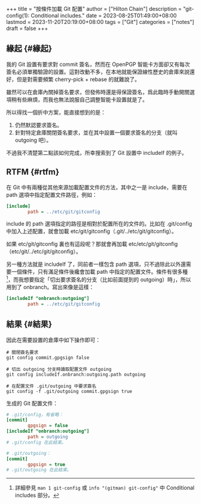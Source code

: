 +++
title = "按條件加載 Git 配置"
author = ["Hilton Chain"]
description = "git-config(1): Conditional includes."
date = 2023-08-25T01:49:00+08:00
lastmod = 2023-11-20T20:19:00+08:00
tags = ["Git"]
categories = ["notes"]
draft = false
+++

## 緣起 {#緣起}

我的 Git 設置有要求對 commit 簽名，然而在 OpenPGP 智能卡方面卻又有每次簽名必須單獨驗證的設置。這對改動不多，在本地就能保證線性歷史的倉庫來說還好，但是對需要頻繁 cherry-pick + rebase 的就難說了。

雖然可以在倉庫內關掉簽名要求，但發佈時還是得保證簽名，爲此臨時手動開關選項稍有些麻煩，而我也無法說服自己調整智能卡設置就是了。

所以得找一個折中方案，能直接想到的是：

1.  仍然默認要求簽名。
2.  針對特定倉庫關閉簽名要求，並在其中設置一個要求簽名的分支（就叫 outgoing 吧）。

不過我不清楚第二點該如何完成，所幸搜索到了 Git 設置中 includeIf 的例子。


## RTFM {#rtfm}

在 Git 中有兩種從其他來源加載配置文件的方法，其中之一是 include，需要在 path 選項中指定配置文件路徑，例如：

```cfg
[include]
        path = ../etc/git/gitconfig
```

include 的 path 選項指定的路徑是相對於配置所在的文件的。比如在 .git/config 中加入上述配置，就會加載 etc/git/gitconfig（.git/../etc/git/gitconfig）。

如果 etc/git/gitconfig 裏也有這段呢？那就會再加載 etc/etc/git/gitconfig（etc/git/../etc/git/gitconfig）。

另一種方法就是 includeIf 了，同前者一樣包含 path 選項，只不過除此以外還需要一個條件，只有滿足條件後纔會加載 path 中指定的配置文件。條件有很多種[^fn:1]，而我想要指定「切出要求簽名的分支（比如前面提到的 outgoing）時」，所以用到了 onbranch。寫出來像是這樣：

```cfg
[includeIf "onbranch:outgoing"]
        path = ../etc/git/gitconfig
```


## 結果 {#結果}

因此在需要設置的倉庫中如下操作即可：

```shell
# 關閉簽名要求
git config commit.gpgsign false

# 切出 outgoing 分支時讀取配置文件 outgoing
git config includeIf.onbranch:outgoing.path outgoing

# 在配置文件 .git/outgoing 中要求簽名
git config -f .git/outgoing commit.gpgsign true
```

生成的 Git 配置文件：

```cfg
# .git/config，有省略：
[commit]
        gpgsign = false
[includeIf "onbranch:outgoing"]
        path = outgoing
# .git/config 在此結束。
```

```cfg
# .git/outgoing：
[commit]
        gpgsign = true
# .git/outgoing 在此結束。
```

[^fn:1]: 詳細參見 `man 1 git-config` 或 `info "(gitman) git-config"` 中 Conditional includes 部分。
